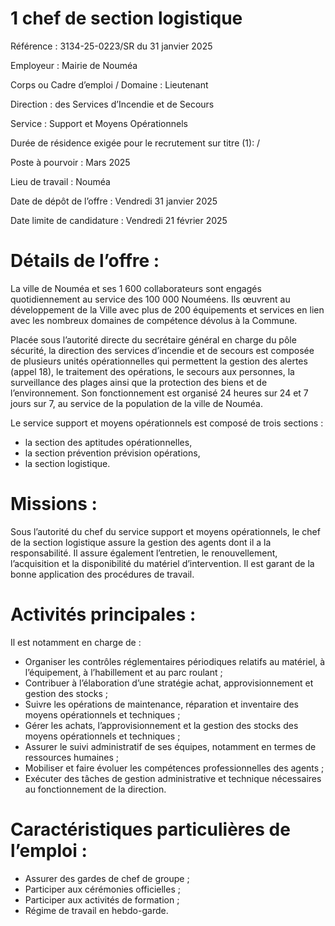 # 1 chef de section logistique

Référence : 3134-25-0223/SR du 31 janvier 2025

Employeur : Mairie de Nouméa

Corps ou Cadre d’emploi / Domaine : Lieutenant

Direction : des Services d’Incendie et de Secours

Service : Support et Moyens Opérationnels

Durée de résidence exigée pour le recrutement sur titre (1): /

Poste à pourvoir : Mars 2025

Lieu de travail : Nouméa

Date de dépôt de l’offre : Vendredi 31 janvier 2025

Date limite de candidature : Vendredi 21 février 2025

# Détails de l’offre :

La ville de Nouméa et ses 1 600 collaborateurs sont engagés quotidiennement au service des 100 000 Nouméens. Ils œuvrent au développement de la Ville avec plus de 200 équipements et services en lien avec les nombreux domaines de compétence dévolus à la Commune.

Placée sous l’autorité directe du secrétaire général en charge du pôle sécurité, la direction des services d’incendie et de secours est composée de plusieurs unités opérationnelles qui permettent la gestion des alertes (appel 18), le traitement des opérations, le secours aux personnes, la surveillance des plages ainsi que la protection des biens et de l’environnement. Son fonctionnement est organisé 24 heures sur 24 et 7 jours sur 7, au service de la population de la ville de Nouméa.

Le service support et moyens opérationnels est composé de trois sections :

- la section des aptitudes opérationnelles,
- la section prévention prévision opérations,
- la section logistique.

# Missions :

Sous l’autorité du chef du service support et moyens opérationnels, le chef de la section logistique assure la gestion des agents dont il a la responsabilité. Il assure également l’entretien, le renouvellement, l’acquisition et la disponibilité du matériel d’intervention. Il est garant de la bonne application des procédures de travail.

# Activités principales :

Il est notamment en charge de :

- Organiser les contrôles réglementaires périodiques relatifs au matériel, à l’équipement, à l’habillement et au parc roulant ;
- Contribuer à l’élaboration d’une stratégie achat, approvisionnement et gestion des stocks ;
- Suivre les opérations de maintenance, réparation et inventaire des moyens opérationnels et techniques ;
- Gérer les achats, l’approvisionnement et la gestion des stocks des moyens opérationnels et techniques ;
- Assurer le suivi administratif de ses équipes, notamment en termes de ressources humaines ;
- Mobiliser et faire évoluer les compétences professionnelles des agents ;
- Exécuter des tâches de gestion administrative et technique nécessaires au fonctionnement de la direction.

# Caractéristiques particulières de l’emploi :

- Assurer des gardes de chef de groupe ;
- Participer aux cérémonies officielles ;
- Participer aux activités de formation ;
- Régime de travail en hebdo-garde.